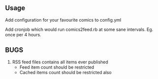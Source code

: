 Usage
-----

Add configuration for your favourite comics to config.yml

Add cronjob which would run comics2feed.rb at some sane
intervals. Eg. once per 4 hours.


BUGS
----

1. RSS feed files contains all items ever published
   - Feed item count should be restricted
   - Cached items count should be restricted also